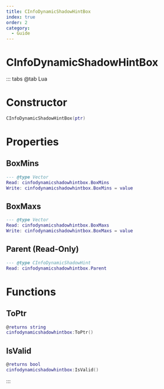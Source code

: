 ```yaml
---
title: CInfoDynamicShadowHintBox
index: true
order: 2
category:
  - Guide
---
```


# CInfoDynamicShadowHintBox

::: tabs
@tab Lua
# Constructor
```lua
CInfoDynamicShadowHintBox(ptr)
```
# Properties
## BoxMins 
```lua
--- @type Vector
Read: cinfodynamicshadowhintbox.BoxMins
Write: cinfodynamicshadowhintbox.BoxMins = value
```
## BoxMaxs 
```lua
--- @type Vector
Read: cinfodynamicshadowhintbox.BoxMaxs
Write: cinfodynamicshadowhintbox.BoxMaxs = value
```
## Parent (Read-Only)
```lua
--- @type CInfoDynamicShadowHint
Read: cinfodynamicshadowhintbox.Parent
```
# Functions
## ToPtr
```lua
@returns string
cinfodynamicshadowhintbox:ToPtr()
```
## IsValid
```lua
@returns bool
cinfodynamicshadowhintbox:IsValid()
```

:::